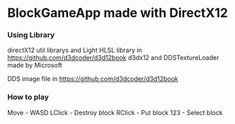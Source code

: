 # BlockGameApp made with DirectX12

### Using Library
directX12 util librarys and Light HLSL library in https://github.com/d3dcoder/d3d12book
d3dx12 and DDSTextureLoader made by Microsoft

DDS image file in https://github.com/d3dcoder/d3d12book

### How to play
Move - WASD
LClick - Destroy block
RClick - Put block
123 - Select block
